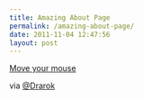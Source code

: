 ```yaml
---
title: Amazing About Page
permalink: /amazing-about-page/
date: 2011-11-04 12:47:56
layout: post
---
```


[Move your mouse](http://userlook.com/about/)

via [@Drarok](https://twitter.com/#!/Rogem002/status/132039379072974848)